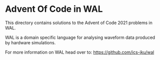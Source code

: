 # Advent Of Code in WAL

This directory contains solutions to the Advent of Code 2021 problems in WAL.

WAL is a domain specific language for analysing waveform data produced by hardware simulations.

For more information on WAL head over to: https://github.com/ics-jku/wal
